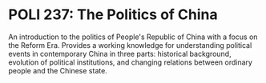 # POLI 237: The Politics of China

An introduction to the politics of People's Republic of China with a focus on the Reform Era. Provides a working knowledge for understanding political events in contemporary China in three parts: historical background, evolution of political institutions, and changing relations between ordinary people and the Chinese state.